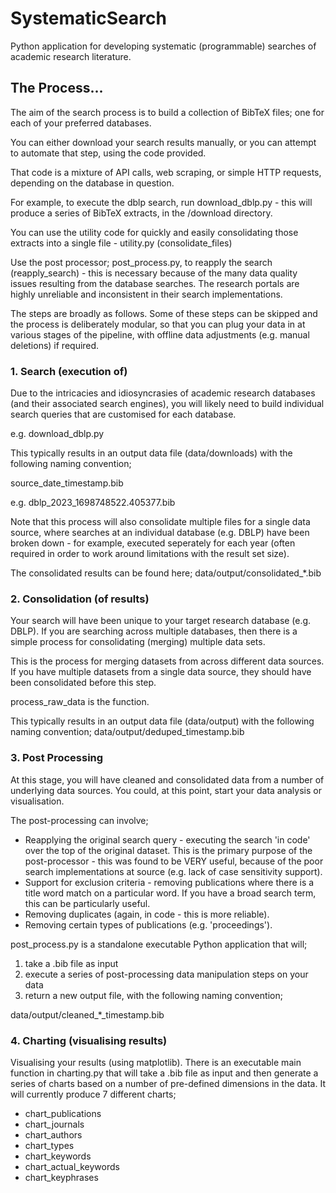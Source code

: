 # SystematicSearch
 Python application for developing systematic (programmable) searches of academic research literature.

## The Process...

The aim of the search process is to build a collection of BibTeX files; one for each of your preferred databases.

You can either download your search results manually, or you can attempt to automate that step, using the code provided.

That code is a mixture of API calls, web scraping, or simple HTTP requests, depending on the database in question.

For example, to execute the dblp search, run
download_dblp.py - this will produce a series of BibTeX extracts, in the /download directory.

You can use the utility code for quickly and easily consolidating those extracts into a single file - utility.py (consolidate_files)

Use the post processor; post_process.py, to reapply the search (reapply_search) - this is necessary because of the many data quality issues resulting from the database searches. The research portals are highly unreliable and inconsistent in their search implementations.

The steps are broadly as follows. Some of these steps can be skipped and the process is deliberately modular, so that you can plug your data in at various stages of the pipeline, with offline data adjustments (e.g. manual deletions) if required.

### 1. Search (execution of)

Due to the intricacies and idiosyncrasies of academic research databases (and their associated search engines), you will likely need to build individual search queries that are customised for each database.

e.g. download_dblp.py

This typically results in an output data file (data/downloads) with the following naming convention;

source_date_timestamp.bib

e.g. dblp_2023_1698748522.405377.bib

Note that this process will also consolidate multiple files for a single data source, where searches at an individual database (e.g. DBLP) have been broken down - for example, executed seperately for each year (often required in order to work around limitations with the result set size).

The consolidated results can be found here; 
data/output/consolidated_*.bib

### 2. Consolidation (of results)

Your search will have been unique to your target research database (e.g. DBLP). If you are searching across multiple databases, then there is a simple process for consolidating (merging) multiple data sets.

This is the process for merging datasets from across different data sources. If you have multiple datasets from a single data source, they should have been consolidated before this step.

process_raw_data is the function.

This typically results in an output data file (data/output) with the following naming convention;
data/output/deduped_timestamp.bib

### 3. Post Processing

At this stage, you will have cleaned and consolidated data from a number of underlying data sources. You could, at this point, start your data analysis or visualisation.

The post-processing can involve;
<ul>
<li>Reapplying the original search query - executing the search 'in code' over the top of the original dataset. This is the primary purpose of the post-processor - this was found to be VERY useful, because of the poor search implementations at source (e.g. lack of case sensitivity support).</li>
<li>Support for exclusion criteria - removing publications where there is a title word match on a particular word. If you have a broad search term, this can be particularly useful.</li>
<li>Removing duplicates (again, in code - this is more reliable).</li>
<li>Removing certain types of publications (e.g. 'proceedings').</li>
</ul>

post_process.py
is a standalone executable Python application that will;
<ol>
<li>take a .bib file as input</li>
<li>execute a series of post-processing data manipulation steps on your data</li>
<li>return a new output file, with the following naming convention;</li>
</ol>

data/output/cleaned_*_timestamp.bib

### 4. Charting (visualising results)

Visualising your results (using matplotlib). There is an executable main function in charting.py that will take a .bib file as input and then generate a series of charts based on a number of pre-defined dimensions in the data. It will currently produce 7 different charts;
<ul>    
<li>chart_publications</li>
<li>chart_journals</li>
<li>chart_authors</li>
<li>chart_types</li>
<li>chart_keywords</li>
<li>chart_actual_keywords</li>
<li>chart_keyphrases</li>
</ul>